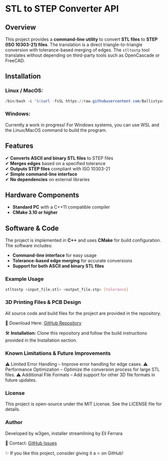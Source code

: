 # STL to STEP Converter API

<!-- <img src="https://example.com/project-thumbnail.png" alt="Project Thumbnail: STL to STEP Converter" width="600" ALIGN="left" HSPACE="20" VSPACE="20"/> -->

## Overview
This project provides a **command-line utility** to convert **STL files** to **STEP (ISO 10303-21) files**. The translation is a direct triangle-to-triangle conversion with tolerance-based merging of edges. The `stltostp` tool translates without depending on third-party tools such as OpenCascade or FreeCAD.

<!-- 📜 **Read the full documentation here:** [STL to STEP Converter Documentation](https://example.com/documentation) -->

## Installation

### Linux / MacOS:
```powershell
/bin/bash -c "$(curl -fsSL https://raw.githubusercontent.com/Ballistyxx/stl-to-step/main/install.sh)"
```

### Windows:
Currently a work in progress! For Windows systems, you can use WSL and the Linux/MacOS command to build the program.
<!-- ```ps1
Set-ExecutionPolicy Bypass -Scope Process -Force; Invoke-Expression ((New-Object System.Net.WebClient).DownloadString('https://raw.githubusercontent.com/Ballistyxx/stl-to-step/main/install.ps1'))
``` -->

## Features
✔ **Converts ASCII and binary STL files** to STEP files  
✔ **Merges edges** based on a specified tolerance  
✔ **Outputs STEP files** compliant with ISO 10303-21  
✔ **Simple command-line interface**  
✔ **No dependencies** on external libraries  

<!-- ## Project Images

### Example Conversion
<img src="https://example.com/example-conversion.png" alt="Example Conversion: STL to STEP" width="500" ALIGN="left" HSPACE="20" VSPACE="20"/> -->

## Hardware Components
- **Standard PC** with a C++11 compatible compiler
- **CMake 3.10 or higher**

## Software & Code
The project is implemented in **C++** and uses **CMake** for build configuration. The software includes:

- **Command-line interface** for easy usage
- **Tolerance-based edge merging** for accurate conversions
- **Support for both ASCII and binary STL files**

### Example Usage
```sh
stltostp <input_file.stl> <output_file.stp> [tolerance]
```

### 3D Printing Files & PCB Design
All source code and build files for the project are provided in the repository.

📂 Download Here: [GitHub Repository](https://github.com/Ballistyxx/stl-to-step)

🛠️ **Installation:** Clone this repository and follow the build instructions provided in the Installation section.

### Known Limitations & Future Improvements
⚠ Limited Error Handling – Improve error handling for edge cases.
⚠ Performance Optimization – Optimize the conversion process for large STL files.
⚠ Additional File Formats – Add support for other 3D file formats in future updates.

### License
This project is open-source under the MIT License. See the LICENSE file for details.

### Author
Developed by w3gen, installer streamlining by Eli Ferrara

📧 Contact: [GitHub Issues](https://github.com/Ballistyxx/stl-to-step/issues)

✨ If you like this project, consider giving it a ⭐ on GitHub!